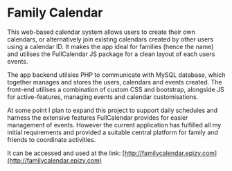 # Family Calendar

This web-based calendar system allows users to create their own calendars, or alternatively join existing calendars created by other users using a calendar ID. It makes the app ideal for families (hence the name) and utilises the FullCalendar JS package for a clean layout of each users events. 

The app backend utilsies PHP to communicate with MySQL database, which together manages and stores the users, calendars and events created. The front-end utilises a combination of custom CSS and bootstrap, alongside JS for active-features, managing events and calendar customisations.

At some point I plan to expand this project to support daily schedules and harness the extensive features FullCalendar provides for easier management of events. However the current application has fulfilled all my initial requirements and provided a suitable central platform for family and friends to coordinate activities. 

It can be accessed and used at the link: [http://familycalendar.epizy.com](http://familycalendar.epizy.com)

